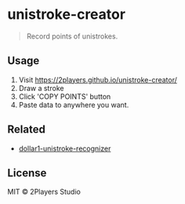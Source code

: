 # unistroke-creator

> Record points of unistrokes.

## Usage

1. Visit https://2players.github.io/unistroke-creator/
2. Draw a stroke
3. Click 'COPY POINTS' button
4. Paste data to anywhere you want.

## Related

-   [dollar1-unistroke-recognizer](https://github.com/2players/dollar1-unistroke-recognizer)

## License

MIT © 2Players Studio
